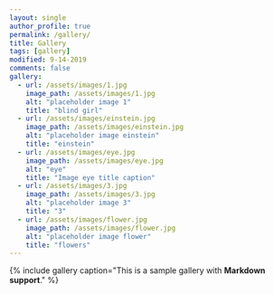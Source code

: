 ```yaml
---
layout: single
author_profile: true
permalink: /gallery/
title: Gallery
tags: [gallery]
modified: 9-14-2019
comments: false
gallery:
  - url: /assets/images/1.jpg
    image_path: /assets/images/1.jpg
    alt: "placeholder image 1"
    title: "blind girl"
  - url: /assets/images/einstein.jpg
    image_path: /assets/images/einstein.jpg
    alt: "placeholder image einstein"
    title: "einstein" 
  - url: /assets/images/eye.jpg
    image_path: /assets/images/eye.jpg
    alt: "eye"
    title: "Image eye title caption"
  - url: /assets/images/3.jpg
    image_path: /assets/images/3.jpg
    alt: "placeholder image 3"
    title: "3" 
  - url: /assets/images/flower.jpg
    image_path: /assets/images/flower.jpg
    alt: "placeholder image flower"
    title: "flowers"    
---
```


{% include gallery caption="This is a sample gallery with **Markdown support**." %}


